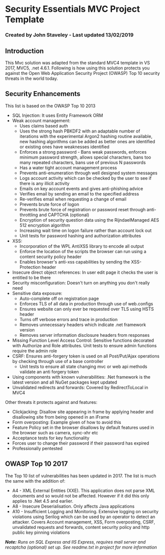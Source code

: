 # Security Essentials MVC Project Template

### Created by John Staveley - Last updated 13/02/2019

## Introduction
This Mvc solution was adapted from the standard MVC4 template in VS 2017, MVC5, .net 4.6.1. Following is how using this solution protects you against the Open Web Application Security Project (OWASP) Top 10 security threats in the world today.

## Security Enhancements
This list is based on the OWASP Top 10 2013
* SQL Injection: It uses Entity Framework ORM
* Weak account management: 
	+ Uses claims based auth
	+ Uses the strong hash PBKDF2 with an adaptable number of iterations with the experimental Argon2 hashing routine available, new hashing algorithms can be added as better ones are identified or existing ones have weaknesses identified
	+ Enforces a strong password - Bans weak passwords, enforces minimum password strength, allows special characters, bans too many repeated characters, bans use of previous N passwords
	+ Has a water tight account management process
	+ Prevents anti-enumeration through well designed system messages
	+ Logs account activity which can be checked by the user to see if there is any illicit activity
	+ Emails on key account events and gives anti-phishing advice
	+ Verifies email by sending an email to the specified address
	+ Re-verifies email when requesting a change of email
	+ Prevents brute force of logon
	+ Prevents brute force of registration or password reset through anti-throttling and CAPTCHA (optional)
	+ Encryption of security question data using the RijndaelManaged AES 512 encryption algorithm
	+ Increasing wait time on logon failure rather than account lock out
	+ Unit tests for password hashing and authorization attributes
* XSS:
	+ Incorporation of the WPL AntiXSS library to encode all output
	+ Enforce the location of the scripts the browser can run using a content security policy header
	+ Enables browser's anti-xss capabilities by sending the XSS-Protection header
* Insecure direct object references: In user edit page it checks the user is entitled to be there
* Security misconfiguration: Doesn't turn on anything you don't really need
* Sensitive data exposure: 
	+ Auto-complete off on registration page
	+ Enforces TLS of all data in production through use of web.configs
	+ Ensures website can only ever be requested over TLS using HSTS header
	+ Turns off verbose errors and trace in production
	+ Removes unnecessary headers which indicate .net framework version
	+ Removes server information disclosure headers from responses
* Missing Function Level Access Control: Sensitive functions decorated with Authorize and Role attributes. Unit tests to ensure admin functions require the admin role
* CSRF: Ensures anti-forgery token is used on all Post/Put/Ajax operations by checking through use of a base controller
    + Unit tests to ensure all state changing mvc or web api methods validate an anti forgery token
* Using components with known vulnerabilities: .Net framework is the latest version and all NuGet packages kept updated
* Unvalidated redirects and forwards: Covered by RedirectToLocal in MVC4

Other threats it protects against and features:

* Clickjacking: Disallow site appearing in frame by applying header and disallowing site from being opened in an iFrame
* Form overposting: Example given of how to avoid this
* Feature Policy set in the browser disallows by default features used in the browser such as camera, sync-xhr etc
* Acceptance tests for key functionality
* Forces user to change their password if their password has expired
* Professionally pentested

## OWASP Top 10 2017
The Top 10 list of vulnerabilities has been updated in 2017. The list is much the same with the addition of:
* A4 - XML External Entities (XXE). This application does not parse XML documents and so would not be affected. However if it did this only applies to .Net 4.5 and earlier.
* A8 - Insecure Deserialisation. Only affects Java applications
* A10 - Insufficient Logging and Monitoring. Extensive logging on security violations using Serilog which can be used by an operator to detect an attacker. Covers Account management, XSS, Form overposting, CSRF, unvalidated requests and forwards, content security policy and http public key pinning violations

***Note:** Runs on SQL Express and IIS Express, requires mail server and recaptcha (optional) set up. See readme.txt in project for more information*